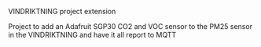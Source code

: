 VINDRIKTNING project extension

Project to add an Adafruit SGP30 CO2 and VOC sensor to the PM25 sensor in the VINDRIKTNING and have it all report to MQTT
